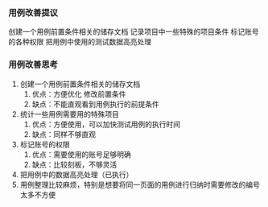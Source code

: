 ### 用例改善提议
创建一个用例前置条件相关的储存文档
记录项目中一些特殊的项目条件
标记账号的各种权限
把用例中使用的测试数据高亮处理

### 用例改善思考
1. 创建一个用例前置条件相关的储存文档
	1. 优点：方便优化 修改前置条件
	2. 缺点：不能直观看到用例执行的前提条件
2. 统计一些用例需要用的特殊项目
	1. 优点：方便使用，可以加快测试用例的执行时间
	2. 缺点：同样不够直观
3. 标记账号的权限
	1. 优点：需要使用的账号足够明确
	2. 缺点：比较刻板，不够灵活
4. 把用例中的数据高亮处理（已执行）
5. 用例整理比较麻烦，特别是想要将同一页面的用例进行归纳时需要修改的编号太多不方便